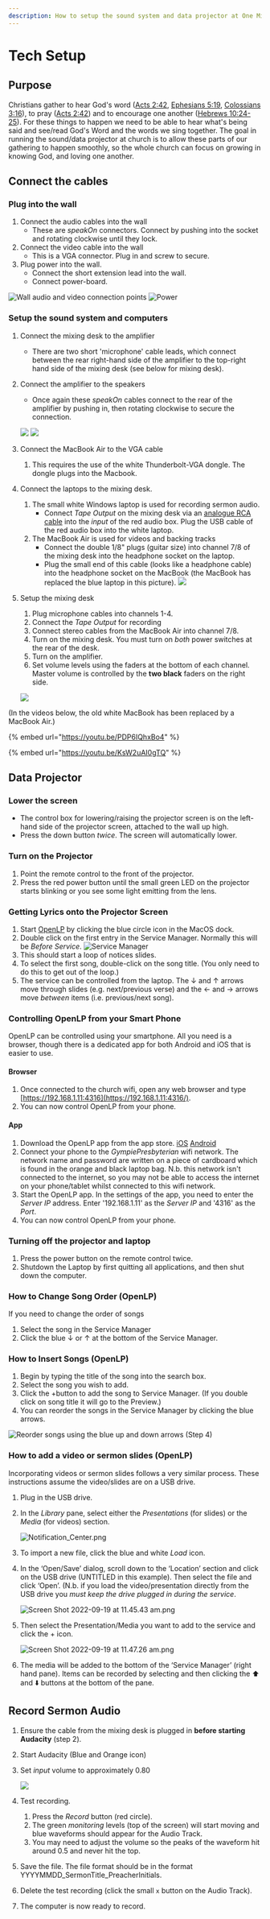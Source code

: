 ```yaml
---
description: How to setup the sound system and data projector at One Mile State School
---
```


# Tech Setup

## Purpose

Christians gather to hear God's word ([Acts 2:42](https://ref.ly/acts2.42), [Ephesians 5:19](https://ref.ly/eph5.19), [Colossians 3:16](https://ref.ly/col3.16)), to pray ([Acts 2:42](https://ref.ly/acts2.42)) and to encourage one another ([Hebrews 10:24-25](https://ref.ly/heb10.24-25)). For these things to happen we need to be able to hear what's being said and see/read God's Word and the words we sing together. The goal in running the sound/data projector at church is to allow these parts of our gathering to happen smoothly, so the whole church can focus on growing in knowing God, and loving one another.

## Connect the cables

### Plug into the wall

1. Connect the audio cables into the wall
   * These are _speakOn_ connectors. Connect by pushing into the socket and rotating clockwise until they lock.
2. Connect the video cable into the wall
   * This is a VGA connector. Plug in and screw to secure.
3. Plug power into the wall.
   * Connect the short extension lead into the wall.
   * Connect power-board.

![Wall audio and video connection points](../.gitbook/assets/wall-setup.jpg) ![Power](../.gitbook/assets/power.jpg)

### Setup the sound system and computers

1. Connect the mixing desk to the amplifier
   * There are two short 'microphone' cable leads, which connect between the rear right-hand side of the amplifier to the top-right hand side of the mixing desk (see below for mixing desk).
2.  Connect the amplifier to the speakers

    * Once again these _speakOn_ cables connect to the rear of the amplifier by pushing in, then rotating clockwise to secure the connection.

    ![](../.gitbook/assets/amplifier-back.jpg)
    ![](../.gitbook/assets/mixing-desk.jpg)
3. Connect the MacBook Air to the VGA cable
    1. This requires the use of the white Thunderbolt-VGA dongle. The dongle plugs into the Macbook.
4. Connect the laptops to the mixing desk.
    1. The small white Windows laptop is used for recording sermon audio.
          - Connect *Tape Output* on the mixing desk via an [analogue RCA cable](https://www.cablewholesale.com/products/audio-video-products/audio-video-cables/product-2rca-ste-1.php) into the *input* of the red audio box. Plug the USB cable of the red audio box into the white laptop.
    2. The MacBook Air is used for videos and backing tracks
          - Connect the double 1/8" plugs (guitar size) into channel 7/8 of the mixing desk into the headphone socket on the laptop.
          - Plug the small end of this cable (looks like a headphone cable) into the headphone socket on the MacBook (the MacBook has replaced the blue laptop in this picture).
          ![](../gitbook/assets/desk-setup.jpg)
  5. Setup the mixing desk
      1. Plug microphone cables into channels 1-4.
      2. Connect the *Tape Output* for recording
      3. Connect stereo cables from the MacBook Air into channel 7/8.
      4. Turn on the mixing desk. You must turn on *both* power switches at the rear of the desk.
      5. Turn on the amplifier.
      6. Set volume levels using the faders at the bottom of each channel. Master volume is controlled by the **two black** faders on the right side.

      ![](../.gitbook/assets/mixing-desk.jpg)

(In the videos below, the old white MacBook has been replaced by a MacBook Air.)

{% embed url="https://youtu.be/PDP6IQhxBo4" %}

{% embed url="https://youtu.be/KsW2uAI0gTQ" %}

## Data Projector

### Lower the screen

* The control box for lowering/raising the projector screen is on the left-hand side of the projector screen, attached to the wall up high.
* Press the down button _twice_. The screen will automatically lower.

### Turn on the Projector

1. Point the remote control to the front of the projector.
2. Press the red power button until the small green LED on the projector starts blinking or you see some light emitting from the lens.

### Getting Lyrics onto the Projector Screen

1. Start [OpenLP](https://openlp.org/) by clicking the blue circle icon in the MacOS dock.
2. Double click on the first entry in the Service Manager. Normally this will be _Before Service_. ![Service Manager](../.gitbook/assets/openlp-service-manager.png)
3. This should start a loop of notices slides.
4. To select the first song, double-click on the song title. (You only need to do this to get out of the loop.)
5. The service can be controlled from the laptop. The ↓ and ↑ arrows move through slides (e.g. next/previous verse) and the ← and → arrows move _between_ items (i.e. previous/next song).

### Controlling OpenLP from your Smart Phone

OpenLP can be controlled using your smartphone. All you need is a browser, though there is a dedicated app for both Android and iOS that is easier to use.

#### Browser

1. Once connected to the church wifi, open any web browser and type [https://192.168.1.11:4316](https://192.168.1.11:4316/).
2. You can now control OpenLP from your phone.

#### App

1. Download the OpenLP app from the app store. [iOS](https://itunes.apple.com/us/app/openlp-remote/id1096218725?mt=8) [Android](https://play.google.com/store/apps/details?id=org.openlp.android2)
2. Connect your phone to the _GympiePresbyterian_ wifi network. The network name and password are written on a piece of cardboard which is found in the orange and black laptop bag. N.b. this network isn't connected to the internet, so you may not be able to access the internet on your phone/tablet whilst connected to this wifi network.
3. Start the OpenLP app. In the settings of the app, you need to enter the _Server IP_ address. Enter '192.168.1.11' as the _Server IP_ and '4316' as the _Port_.
4. You can now control OpenLP from your phone.

### Turning off the projector and laptop

1. Press the power button on the remote control twice.
2. Shutdown the Laptop by first quitting all applications, and then shut down the computer.

### How to Change Song Order (OpenLP)

If you need to change the order of songs

1. Select the song in the Service Manager
2. Click the blue ↓ or ↑ at the bottom of the Service Manager.

### How to Insert Songs (OpenLP)

1. Begin by typing the title of the song into the search box.
2. Select the song you wish to add.
3. Click the +button to add the song to Service Manager. (If you double click on song title it will go to the Preview.)
4. You can reorder the songs in the Service Manager by clicking the blue arrows.

![Reorder songs using the blue up and down arrows (Step 4)](../.gitbook/assets/reorder-songs.jpg)

### How to add a video or sermon slides (OpenLP)

Incorporating videos or sermon slides follows a very similar process. These instructions assume the video/slides are on a USB drive.

1. Plug in the USB drive.
2. In the *Library* pane, select either the *Presentations* (for slides) or the *Media* (for videos) section.

    ![Notification_Center.png](../gitbook/assets/notification_center.png)

3. To import a new file, click the blue and white *Load* icon.
4. In the ‘Open/Save’ dialog, scroll down to the ‘Location’ section and click on the USB drive (UNTITLED in this example). Then select the file and click ‘Open’. (N.b. if you load the video/presentation directly from the USB drive you *must keep the drive plugged in during the service*.

    ![Screen Shot 2022-09-19 at 11.45.43 am.png](../gitbook/assets/Screen_Shot_2022-09-19_at_11.45.43_am.png)

5. Then select the Presentation/Media you want to add to the service and click the + icon.

    ![Screen Shot 2022-09-19 at 11.47.26 am.png](../gitbook/assets/Screen_Shot_2022-09-19_at_11.47.26_am.png)

6. The media will be added to the bottom of the ‘Service Manager’ (right hand pane). Items can be recorded by selecting and then clicking the ⬆️ and ⬇️ buttons at the bottom of the pane.

## Record Sermon Audio

1. Ensure the cable from the mixing desk is plugged in **before starting Audacity** (step 2).
2. Start Audacity (Blue and Orange icon)
3.  Set _input_ volume to approximately 0.80

    ![](../.gitbook/assets/audacity-input.png)
4. Test recording.&#x20;
   1. Press the _Record_ button (red circle).&#x20;
   2. The green _monitoring_ levels (top of the screen) will start moving and blue waveforms should appear for the Audio Track.&#x20;
   3. You may need to adjust the volume so the peaks of the waveform hit around 0.5 and never hit the top.
5. Save the file. The file format should be in the format YYYYMMDD\_SermonTitle\_PreacherInitials.
6. Delete the test recording (click the small `x` button on the Audio Track).
7. The computer is now ready to record.

